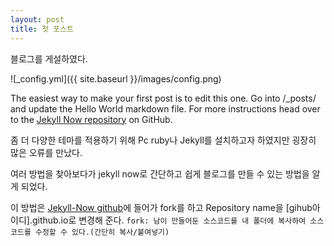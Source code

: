 ```yaml
---
layout: post
title: 첫 포스트
---
```


블로그를 게설하였다.

![_config.yml]({{ site.baseurl }}/images/config.png)

The easiest way to make your first post is to edit this one. Go into /_posts/ and update the Hello World markdown file. For more instructions head over to the [Jekyll Now repository](https://github.com/barryclark/jekyll-now) on GitHub.


좀 더 다양한 테마를 적용하기 위해 Pc ruby나 Jekyll를 설치하고자 하였지만 굉장히 많은 오류를 만났다.

여러 방법을 찾아보다가 jekyll now로 간단하고 쉽게 블로그를 만들 수 있는 방법을 알게 되었다.

이 방법은 [Jekyll-Now github](https://github.com/barryclark/jekyll-now)에 들어가 fork를 하고 Repository name을 [gihub아이디].github.io로 변경해 준다.
`fork: 남이 만들어둔 소스코드를 내 폴더에 복사하여 소스코드를 수정할 수 있다.(간단히 복사/붙여넣기)`


